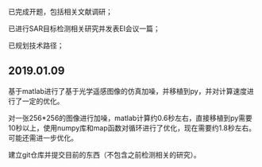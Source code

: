 已完成开题，包括相关文献调研；

已进行SAR目标检测相关研究并发表EI会议一篇；

已规划技术路径；

## 2019.01.09

基于matlab进行了基于光学遥感图像的仿真加噪，并移植到py，并对计算速度进行了一定的优化。

对一张256*256的图像进行加噪，matlab计算约0.6秒左右，直接移植到py需要10秒以上，使用numpy库和map函数对循环进行了优化，现在需要约1.8秒左右。可能还需进一步优化。

建立git仓库并提交目前的东西（不包含之前检测相关的研究）。